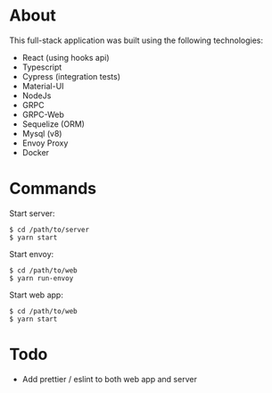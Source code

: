 # About

This full-stack application was built using the following technologies:

- React (using hooks api)
- Typescript
- Cypress (integration tests)
- Material-UI
- NodeJs
- GRPC
- GRPC-Web
- Sequelize (ORM)
- Mysql (v8)
- Envoy Proxy
- Docker

# Commands

Start server:
```
$ cd /path/to/server
$ yarn start
```

Start envoy:
```
$ cd /path/to/web
$ yarn run-envoy
```

Start web app:
```
$ cd /path/to/web
$ yarn start
```

# Todo

- Add prettier / eslint to both web app and server